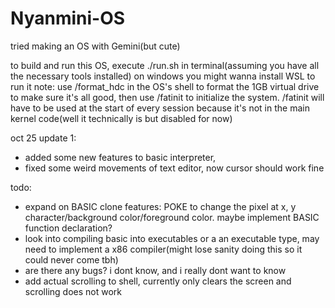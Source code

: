# Nyanmini-OS
tried making an OS with Gemini(but cute)

to build and run this OS, execute ./run.sh in terminal(assuming you have all the necessary tools installed)
on windows you might wanna install WSL to run it
note: use /format_hdc in the OS's shell to format the 1GB virtual drive to make sure it's all good, then use /fatinit to initialize the system. /fatinit will have to be used at the start of every session because it's not in the main kernel code(well it technically is but disabled for now)

oct 25 update 1:
+ added some new features to basic interpreter, 
+ fixed some weird movements of text editor, now cursor should work fine

todo:
+ expand on BASIC clone features: POKE to change the pixel at x, y character/background color/foreground color. maybe implement BASIC function declaration?
+ look into compiling basic into executables or a an executable type, may need to implement a x86 compiler(might lose sanity doing this so it could never come tbh)
+ are there any bugs? i dont know, and i really dont want to know
+ add actual scrolling to shell, currently only clears the screen and scrolling does not work
